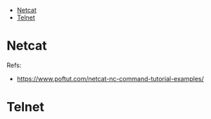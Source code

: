* [Netcat](#netcat)
* [Telnet](#telnet)

# Netcat
Refs:
* <https://www.poftut.com/netcat-nc-command-tutorial-examples/>
# Telnet
